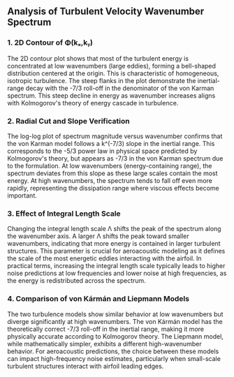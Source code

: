 
## Analysis of Turbulent Velocity Wavenumber Spectrum

### 1. 2D Contour of Φ(kₓ,kᵧ)
The 2D contour plot shows that most of the turbulent energy is concentrated at low wavenumbers 
(large eddies), forming a bell-shaped distribution centered at the origin. This is characteristic 
of homogeneous, isotropic turbulence. The steep flanks in the plot demonstrate the inertial-range 
decay with the -7/3 roll-off in the denominator of the von Karman spectrum. This steep decline in 
energy as wavenumber increases aligns with Kolmogorov's theory of energy cascade in turbulence.

### 2. Radial Cut and Slope Verification
The log-log plot of spectrum magnitude versus wavenumber confirms that the von Karman model follows 
a k^(-7/3) slope in the inertial range. This corresponds to the -5/3 power law in physical space 
predicted by Kolmogorov's theory, but appears as -7/3 in the von Karman spectrum due to the 
formulation. At low wavenumbers (energy-containing range), the spectrum deviates from this slope 
as these large scales contain the most energy. At high wavenumbers, the spectrum tends to fall off 
even more rapidly, representing the dissipation range where viscous effects become important.

### 3. Effect of Integral Length Scale
Changing the integral length scale Λ shifts the peak of the spectrum along the wavenumber axis.
A larger Λ shifts the peak toward smaller wavenumbers, indicating that more energy is contained in 
larger turbulent structures. This parameter is crucial for aeroacoustic modeling as it defines the 
scale of the most energetic eddies interacting with the airfoil. In practical terms, increasing the 
integral length scale typically leads to higher noise predictions at low frequencies and lower noise 
at high frequencies, as the energy is redistributed across the spectrum.

### 4. Comparison of von Kármán and Liepmann Models
The two turbulence models show similar behavior at low wavenumbers but diverge significantly at high 
wavenumbers. The von Kármán model has the theoretically correct -7/3 roll-off in the inertial range, 
making it more physically accurate according to Kolmogorov theory. The Liepmann model, while 
mathematically simpler, exhibits a different high-wavenumber behavior. For aeroacoustic predictions, 
the choice between these models can impact high-frequency noise estimates, particularly when small-scale 
turbulent structures interact with airfoil leading edges.
